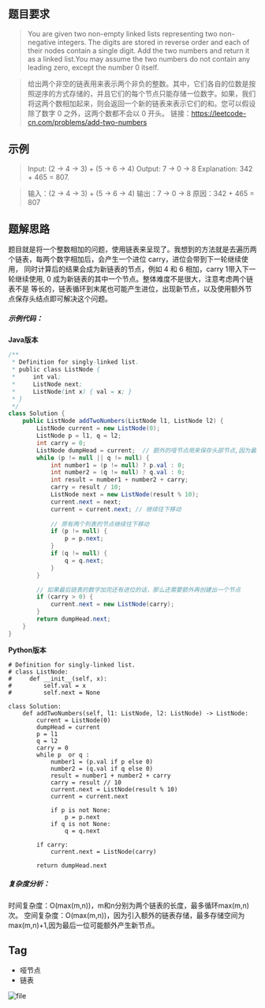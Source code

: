 ## 题目要求
> You are given two non-empty linked lists representing two non-negative integers. The digits are stored in reverse order and each of their nodes contain a single digit. Add the two numbers and return it as a linked list.You may assume the two numbers do not contain any leading zero, except the number 0 itself.

> 给出两个非空的链表用来表示两个非负的整数。其中，它们各自的位数是按照逆序的方式存储的，并且它们的每个节点只能存储一位数字。如果，我们将这两个数相加起来，则会返回一个新的链表来表示它们的和。您可以假设除了数字 0 之外，这两个数都不会以 0 开头。
链接：https://leetcode-cn.com/problems/add-two-numbers

## 示例
> Input: (2 -> 4 -> 3) + (5 -> 6 -> 4) Output: 7 -> 0 -> 8 Explanation: 342 + 465 = 807.

> 输入：(2 -> 4 -> 3) + (5 -> 6 -> 4) 输出：7 -> 0 -> 8 原因：342 + 465 = 807

## 题解思路
题目就是将一个整数相加的问题，使用链表来呈现了。我想到的方法就是去遍历两个链表，每两个数字相加后，会产生一个进位 carry，进位会带到下一轮继续使用，
同时计算后的结果会成为新链表的节点，例如 4 和 6 相加，carry 1带入下一轮继续使用, 0 成为新链表的其中一个节点。整体难度不是很大，注意考虑两个链表不是
等长的，链表循环到末尾也可能产生进位，出现新节点，以及使用额外节点保存头结点即可解决这个问题。

##### 示例代码：
**Java版本**
```java
/**
 * Definition for singly-linked list.
 * public class ListNode {
 *     int val;
 *     ListNode next;
 *     ListNode(int x) { val = x; }
 * }
 */
class Solution {
    public ListNode addTwoNumbers(ListNode l1, ListNode l2) {
        ListNode current = new ListNode(0);
        ListNode p = l1, q = l2;
        int carry = 0;
        ListNode dumpHead = current;  // 额外的哑节点用来保存头部节点,因为最后要进行返回
        while (p != null || q != null) {
            int number1 = (p != null) ? p.val : 0;
            int number2 = (q != null) ? q.val : 0;
            int result = number1 + number2 + carry;
            carry = result / 10;
            ListNode next = new ListNode(result % 10);
            current.next = next;
            current = current.next; // 继续往下移动
            
            // 原有两个列表的节点继续往下移动
            if (p != null) {
                p = p.next;
            }
            if (q != null) {
                q = q.next;
            }
        }

        // 如果最后链表的数字加完还有进位的话，那么还需要额外再创建出一个节点
        if (carry > 0) {
            current.next = new ListNode(carry);
        }
        return dumpHead.next;
    }
}
```
**Python版本**
```python3
# Definition for singly-linked list.
# class ListNode:
#     def __init__(self, x):
#         self.val = x
#         self.next = None

class Solution:
    def addTwoNumbers(self, l1: ListNode, l2: ListNode) -> ListNode:
        current = ListNode(0)
        dumpHead = current
        p = l1
        q = l2
        carry = 0
        while p  or q :
            number1 = (p.val if p else 0)
            number2 = (q.val if q else 0)
            result = number1 + number2 + carry
            carry = result // 10
            current.next = ListNode(result % 10)
            current = current.next

            if p is not None:
                p = p.next
            if q is not None:
                q = q.next

        if carry:
            current.next = ListNode(carry)

        return dumpHead.next

```
##### 复杂度分析：
时间复杂度：O(max(m,n))，m和n分别为两个链表的长度，最多循环max(m,n)次。
空间复杂度：O(max(m,n))，因为引入额外的链表存储，最多存储空间为max(m,n)+1,因为最后一位可能额外产生新节点。

## Tag

* 哑节点
* 链表

![file](https://graph.baidu.com/resource/222e868080a15c56201de01577006737.png)
